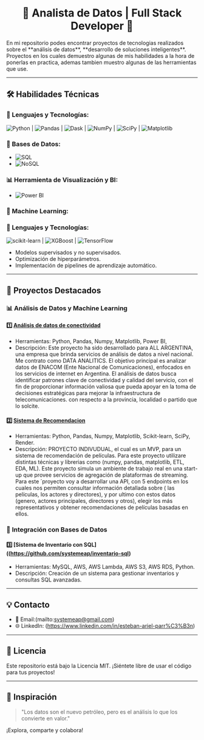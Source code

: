 <!--<img src="https://via.placeholder.com/150" alt="Your Photo" style="border-radius: 50%; width: 150px;">-->
<div align="center">
  <h1>🌟 Analista de Datos | Full Stack Developer 🌟</h1>
</div>
En mi repositorio podes encontrar proyectos de tecnologias realizados sobre el **análisis de datos**, **desarrollo de soluciones inteligentes**. 
Proyectos en los cuales demuestro algunas de mis habilidades a la hora de ponerlas en practica, ademas tambien muestro algunas de las herramientas que use.

---

## 🛠️ **Habilidades Técnicas**
### 🔑 Lenguajes y Tecnologías:
![Python](https://img.shields.io/badge/Python-3776AB?style=for-the-badge&logo=python&logoColor=white) | ![Pandas](https://img.shields.io/badge/Pandas-150458?style=for-the-badge&logo=pandas&logoColor=white) | ![Dask](https://img.shields.io/badge/Dask-150458?style=for-the-badge&logo=dask&logoColor=white) | ![NumPy](https://img.shields.io/badge/NumPy-013243?style=for-the-badge&logo=numpy&logoColor=white) | ![SciPy](https://img.shields.io/badge/SciPy-CAAE6?style=for-the-badge&logo=scipy&logoColor=white) | ![Matplotlib](https://img.shields.io/badge/Matplotlib-0A77B5?style=for-the-badge) 

### 💾 Bases de Datos:
- ![SQL](https://img.shields.io/badge/SQL-4479A1?style=for-the-badge&logo=MySQL&logoColor=white)
- ![NoSQL](https://img.shields.io/badge/NoSQL-15A74B?style=for-the-badge)

### 📊 Herramienta de Visualización y BI:
- ![Power BI](https://img.shields.io/badge/Power--BI-F2C811?style=for-the-badge&logo=power-bi&logoColor=black)

### 🤖 Machine Learning:
### 🔑 Lenguajes y Tecnologías:
![scikit-learn](https://img.shields.io/badge/Scikit--Learn-F7931E?style=for-the-badge&logo=scikit-learn&logoColor=white) | ![XGBoost](https://img.shields.io/badge/XGBoost-F7931E?style=for-the-badge&logo=XGBoost&logoColor=white) | ![TensorFlow](https://img.shields.io/badge/TensorFlow-F7931E?style=for-the-badge&logo=TensorFlow&logoColor=white)
- Modelos supervisados y no supervisados.
- Optimización de hiperparámetros.
- Implementación de pipelines de aprendizaje automático.

---

## 🧰 **Proyectos Destacados**
### 📊 **Análisis de Datos y Machine Learning**
#### 1️⃣ [Análisis de datos de conectividad](https://github.com/systemeap/Analysis-All-Argentine)
- Herramientas: Python, Pandas, Numpy, Matplotlib, Power BI, 
- Descripción: Este proyecto ha sido desarrollado para ALL ARGENTINA, una empresa que brinda servicios de análisis de datos a nivel nacional. Me contrato como DATA ANALITICS. El objetivo principal es analizar datos de ENACOM (Ente Nacional de Comunicaciones), enfocados en los servicios de internet en Argentina. El análisis de datos busca identificar patrones clave de conectividad y calidad del servicio, con el fin de proporcionar información valiosa que pueda apoyar en la toma de decisiones estratégicas para mejorar la infraestructura de telecomunicaciones. con respecto a la provincia, localidad o partido que lo solcite.

#### 2️⃣ [Sistema de Recomendacion](https://github.com/systemeap/Movie-Recomendation-System)
- Herramientas: Python, Pandas, Numpy, Matplotlib, Scikit-learn, SciPy, Render.
- Descripción: PROYECTO INDIVUDUAL, el cual es un MVP, para un sistema de recomendación de películas. Para este proyecto utilizare distintas técnicas y librerias como (numpy, pandas, matplotlib, ETL, EDA, ML). Este proyecto simula un ambiente de trabajo real en una start-up que provee servicios de agregación de plataformas de streaming. Para este ´proyecto voy a desarrollar una API, con 5 endpoints en los cuales nos permiten consultar información detallada sobre ( las películas, los actores y directores), y por ultimo con estos datos (genero, actores principales, directores y otros), elegir los más representativos y obtener recomendaciones de películas basadas en ellos.

### 🔗 **Integración con Bases de Datos**
#### 3️⃣ [Sistema de Inventario con SQL]((https://github.com/systemeap/inventario-sql)
- Herramientas: MySQL, AWS, AWS Lambda, AWS S3, AWS RDS, Python.
- Descripción: Creación de un sistema para gestionar inventarios y consultas SQL avanzadas.

---

## 💡 **Contacto**
- 📧 Email:(mailto:systemeap@gmail.com)
- 🌐 LinkedIn: (https://www.linkedin.com/in/esteban-ariel-parr%C3%B3n)

---

## 📝 **Licencia**
Este repositorio está bajo la Licencia MIT. ¡Siéntete libre de usar el código para tus proyectos!

---
## 🎨 **Inspiración**
> "Los datos son el nuevo petróleo, pero es el análisis lo que los convierte en valor."

¡Explora, comparte y colabora!
